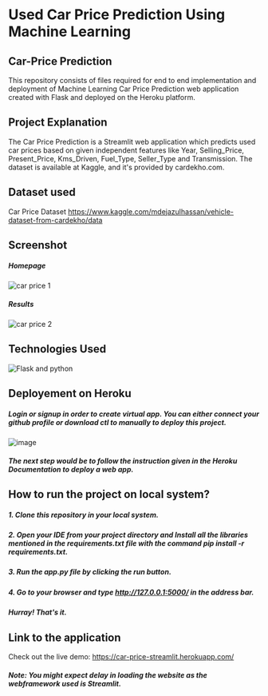 # Used Car Price Prediction Using Machine Learning
## Car-Price Prediction
This repository consists of files required for end to end implementation and deployment of Machine Learning Car Price Prediction web application created with Flask and deployed on the Heroku platform.

## Project Explanation
The Car Price Prediction is a Streamlit web application which predicts used car prices based on given independent features like Year, Selling_Price, Present_Price, Kms_Driven, Fuel_Type, Seller_Type and Transmission. The dataset is available at Kaggle, and it's provided by cardekho.com.

## Dataset used
Car Price Dataset https://www.kaggle.com/mdejazulhassan/vehicle-dataset-from-cardekho/data

## Screenshot
##### Homepage
![car price 1](https://user-images.githubusercontent.com/93968656/141476120-8beb00c4-0853-43d0-9a39-c724864fc257.png)

##### Results

![car price 2](https://user-images.githubusercontent.com/93968656/141476137-23717d3f-1412-4dff-a62a-fbe6aef1c292.png)

## Technologies Used

![Flask and python](https://user-images.githubusercontent.com/93968656/141474681-ea61de53-c27e-4818-b0a8-379371f84da0.png)

## Deployement on Heroku

##### Login or signup in order to create virtual app. You can either connect your github profile or download ctl to manually to deploy this project.
![image](https://user-images.githubusercontent.com/93968656/141474123-3dc0d678-af4b-4527-92af-17d05a5d0481.png)

##### The next step would be to follow the instruction given in the Heroku Documentation to deploy a web app.

## How to run the project on local system?
##### 1. Clone this repository in your local system.
##### 2. Open your IDE from your project directory and Install all the libraries mentioned in the requirements.txt file with the command pip install -r requirements.txt.
##### 3. Run the app.py file by clicking the run button.
##### 4. Go to your browser and type http://127.0.0.1:5000/ in the address bar.
##### Hurray! That's it.


## Link to the application
Check out the live demo: https://car-price-streamlit.herokuapp.com/

##### Note: You might expect delay in loading the website as the webframework used is Streamlit.


